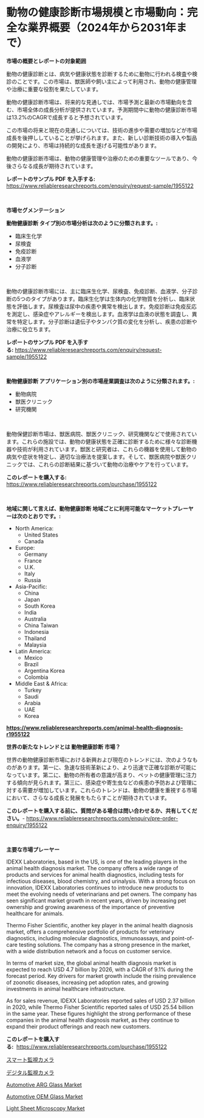 <p><h1>動物の健康診断市場規模と市場動向：完全な業界概要（2024年から2031年まで）</h1></p><p><strong>市場の概要とレポートの対象範囲</strong></p>
<p><p>動物の健康診断とは、病気や健康状態を診断するために動物に行われる検査や検診のことです。この市場は、獣医師や飼い主によって利用され、動物の健康管理や治療に重要な役割を果たしています。</p><p>動物の健康診断市場は、将来的な見通しでは、市場予測と最新の市場動向を含む、市場全体の成長分析が提供されています。予測期間中に動物の健康診断市場は13.2%のCAGRで成長すると予想されています。</p><p>この市場の将来と現在の見通しについては、技術の進歩や需要の増加などが市場成長を後押ししていることが挙げられます。また、新しい診断技術の導入や製品の開発により、市場は持続的な成長を遂げる可能性があります。</p><p>動物の健康診断市場は、動物の健康管理や治療のための重要なツールであり、今後さらなる成長が期待されています。</p></p>
<p><strong>レポートのサンプル PDF を入手する:</strong> <a href="https://www.reliableresearchreports.com/enquiry/request-sample/1955122">https://www.reliableresearchreports.com/enquiry/request-sample/1955122</a></p>
<p>&nbsp;</p>
<p><strong>市場セグメンテーション</strong></p>
<p><strong>動物健康診断 タイプ別の市場分析は次のように分類されます。:</strong></p>
<p><ul><li>臨床生化学</li><li>尿検査</li><li>免疫診断</li><li>血液学</li><li>分子診断</li></ul></p>
<p>&nbsp;</p>
<p><p>動物の健康診断市場には、主に臨床生化学、尿検査、免疫診断、血液学、分子診断の5つのタイプがあります。臨床生化学は生体内の化学物質を分析し、臨床状態を評価します。尿検査は尿中の疾患や異常を検出します。免疫診断は免疫反応を測定し、感染症やアレルギーを検出します。血液学は血液の状態を調査し、異常を特定します。分子診断は遺伝子やタンパク質の変化を分析し、疾患の診断や治療に役立ちます。</p></p>
<p><strong>レポートのサンプル PDF を入手する:</strong>&nbsp;<a href="https://www.reliableresearchreports.com/enquiry/request-sample/1955122">https://www.reliableresearchreports.com/enquiry/request-sample/1955122</a></p>
<p>&nbsp;</p>
<p><strong> 動物健康診断 アプリケーション別の市場産業調査は次のように分類されます。:</strong></p>
<p><ul><li>動物病院</li><li>獣医クリニック</li><li>研究機関</li></ul></p>
<p>&nbsp;</p>
<p><p>動物保健診断市場は、獣医病院、獣医クリニック、研究機関などで使用されています。これらの施設では、動物の健康状態を正確に診断するために様々な診断機器や技術が利用されています。獣医と研究者は、これらの機器を使用して動物の病気や症状を特定し、適切な治療法を提案します。そして、獣医病院や獣医クリニックでは、これらの診断結果に基づいて動物の治療やケアを行っています。</p></p>
<p><strong>このレポートを購入する:</strong>&nbsp; <a href="https://www.reliableresearchreports.com/purchase/1955122">https://www.reliableresearchreports.com/purchase/1955122</a></p>
<p>&nbsp;</p>
<p><strong>地域に関して言えば、動物健康診断 地域ごとに利用可能なマーケットプレーヤーは次のとおりです。:</strong></p>
<p><ul>
    <li>
        North America:
        <ul>
            <li>United States</li>
            <li>Canada</li>
        </ul>
    </li>
    <li>
        Europe:
        <ul>
            <li>Germany</li>
            <li>France</li>
            <li>U.K.</li>
            <li>Italy</li>
            <li>Russia</li>
        </ul>
    </li>
    <li>
        Asia-Pacific:
        <ul>
            <li>China</li>
            <li>Japan</li>
            <li>South Korea</li>
            <li>India</li>
            <li>Australia</li>
            <li>China Taiwan</li>
            <li>Indonesia</li>
            <li>Thailand</li>
            <li>Malaysia</li>
        </ul>
    </li>
    <li>
        Latin America:
        <ul>
            <li>Mexico</li>
            <li>Brazil</li>
            <li>Argentina Korea</li>
            <li>Colombia</li>
        </ul>
    </li>
    <li>
        Middle East & Africa:
        <ul>
            <li>Turkey</li>
            <li>Saudi</li>
            <li>Arabia</li>
            <li>UAE</li>
            <li>Korea</li>
        </ul>
    </li>
    </ul></p>
<p><strong><a href="https://www.reliableresearchreports.com/animal-health-diagnosis-r1955122">https://www.reliableresearchreports.com/animal-health-diagnosis-r1955122</a></strong>&nbsp;</p>
<p><strong>世界の新たなトレンドとは 動物健康診断 市場？</strong></p>
<p><p>世界の動物健康診断市場における新興および現在のトレンドには、次のようなものがあります。第一に、急速な技術革新により、より迅速で正確な診断が可能になっています。第二に、動物の所有者の意識が高まり、ペットの健康管理に注力する傾向が見られます。第三に、感染症や寄生虫などの疾患の予防および管理に対する需要が増加しています。これらのトレンドは、動物の健康を重視する市場において、さらなる成長と発展をもたらすことが期待されています。</p></p>
<p><strong>このレポートを購入する前に、質問がある場合は問い合わせるか、共有してください。</strong>- <a href="https://www.reliableresearchreports.com/enquiry/pre-order-enquiry/1955122">https://www.reliableresearchreports.com/enquiry/pre-order-enquiry/1955122</a></p>
<p>&nbsp;</p>
<p><strong>主要な市場プレーヤー</strong></p>
<p><p>IDEXX Laboratories, based in the US, is one of the leading players in the animal health diagnosis market. The company offers a wide range of products and services for animal health diagnostics, including tests for infectious diseases, blood chemistry, and urinalysis. With a strong focus on innovation, IDEXX Laboratories continues to introduce new products to meet the evolving needs of veterinarians and pet owners. The company has seen significant market growth in recent years, driven by increasing pet ownership and growing awareness of the importance of preventive healthcare for animals.</p><p>Thermo Fisher Scientific, another key player in the animal health diagnosis market, offers a comprehensive portfolio of products for veterinary diagnostics, including molecular diagnostics, immunoassays, and point-of-care testing solutions. The company has a strong presence in the market, with a wide distribution network and a focus on customer service.</p><p>In terms of market size, the global animal health diagnosis market is expected to reach USD 4.7 billion by 2026, with a CAGR of 9.1% during the forecast period. Key drivers for market growth include the rising prevalence of zoonotic diseases, increasing pet adoption rates, and growing investments in animal healthcare infrastructure.</p><p>As for sales revenue, IDEXX Laboratories reported sales of USD 2.37 billion in 2020, while Thermo Fisher Scientific reported sales of USD 25.54 billion in the same year. These figures highlight the strong performance of these companies in the animal health diagnosis market, as they continue to expand their product offerings and reach new customers.</p></p>
<p><strong>このレポートを購入する:</strong>&nbsp;&nbsp;<a href="https://www.reliableresearchreports.com/purchase/1955122">https://www.reliableresearchreports.com/purchase/1955122</a></p>
<p><p><a href="https://github.com/RudyBoyer2017/Market-Research-Report-List-1/blob/main/701988476364.md">スマート監視カメラ</a></p><p><a href="https://github.com/MosesSpinka1914/Market-Research-Report-List-1/blob/main/412247676363.md">デジタル監視カメラ</a></p><p><a href="https://www.linkedin.com/pulse/automotive-arg-glass-market-centers-aspects-growth-share-opportunity-3tayf">Automotive ARG Glass Market</a></p><p><a href="https://www.linkedin.com/pulse/automotive-oem-glass-market-dynamics-2024-2031-also-its-trends-oabvf">Automotive OEM Glass Market</a></p><p><a href="https://github.com/timeliteaut/Market-Research-Report-List-2/blob/main/light-sheet-microscopy-market.md">Light Sheet Microscopy Market</a></p></p>